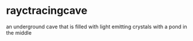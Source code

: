 # rayctracingcave
an underground cave that is filled with light emitting  crystals with a pond in the middle 
